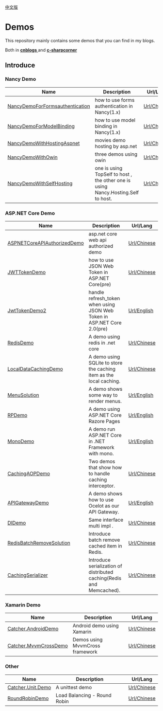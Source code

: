 [中文版](./README-zh.md)

# Demos

This repository mainly contains some demos that you can find in my blogs. 

Both in [**cnblogs** ](https://www.cnblogs.com/catcher1994)  and [**c-sharpcorner**](http://www.c-sharpcorner.com/members/catcher-wong)   

## Introduce

### Nancy Demo

| Name | Description | Url/Lang  |
|--------- |------------- |---------|
| [NancyDemoForFormsauthentication](https://github.com/catcherwong/Demos/tree/master/src/NancyDemoForFormsauthentication) |  how to use forms authentication in Nancy(1.x) |[Url/Chinese](http://www.cnblogs.com/catcher1994/p/5195387.html)
| [NancyDemoForModelBinding](https://github.com/catcherwong/Demos/tree/master/src/NancyDemoForModelBinding) |  how to use model binding in Nancy(1.x) |[Url/Chinese](http://www.cnblogs.com/catcher1994/p/5181663.html)
| [NancyDemoWithHostingAspnet](https://github.com/catcherwong/Demos/tree/master/src/NancyDemoWithHostingAspnet) |  movies demo hosting by asp.net  |[Url/Chinese](http://www.cnblogs.com/catcher1994/p/5145173.html)
| [NancyDemoWithOwin](https://github.com/catcherwong/Demos/tree/master/src/NancyDemoWithOwin) |  three demos using owin   |[Url/Chinese](http://www.cnblogs.com/catcher1994/p/5154913.html)
| [NancyDemoWithSelfHosting](https://github.com/catcherwong/Demos/tree/master/src/NancyDemoWithSelfHosting) |  one is using TopSelf to host , the other one is using Nancy.Hosting.Self to host.  |[Url/Chinese](http://www.cnblogs.com/catcher1994/p/5155082.html)
    
### ASP.NET Core Demo

| Name | Description | Url/Lang  |
|--------- |------------- |---------|
| [ASPNETCoreAPIAuthorizedDemo](https://github.com/catcherwong/Demos/tree/master/src/ASPNETCoreAPIAuthorizedDemo) |  asp.net core web api authorized demo |[Url/Chinese](http://www.cnblogs.com/catcher1994/p/6021046.html)
| [JWTTokenDemo](https://github.com/catcherwong/Demos/tree/master/src/JWTTokenDemo) |  how to use JSON Web Token in ASP.NET Core(pre) |[Url/Chinese](http://www.cnblogs.com/catcher1994/p/6057484.html)
| [JwtTokenDemo2](https://github.com/catcherwong/Demos/tree/master/src/JwtTokenDemo2) | handle refresh_token when using JSON Web Token in ASP.NET Core 2.0(pre)     |[Url/English](http://www.c-sharpcorner.com/article/handle-refresh-token-using-asp-net-core-2-0-and-json-web-token/)
| [RedisDemo](https://github.com/catcherwong/Demos/tree/master/src/RedisDemo) |  A demo using redis in .net core   |[Url/Chinese](http://www.cnblogs.com/catcher1994/p/5934931.html)
| [LocalDataCachingDemo](https://github.com/catcherwong/Demos/tree/master/src/LocalDataCachingDemo) |  A demo using SQLite to store the caching item as the local caching.  |[Url/Chinese](http://www.cnblogs.com/catcher1994/p/7635133.html)
| [MenuSolution](https://github.com/catcherwong/Demos/tree/master/src/MenuSolutions) |  A demo shows some way to render menus.  |[Url/English](http://www.c-sharpcorner.com/article/solutions-for-menu-in-asp-net-core/)
| [RPDemo](https://github.com/catcherwong/Demos/tree/master/src/RPDemo) |  A demo using ASP.NET Core Razore Pages  |[Url/English](http://www.c-sharpcorner.com/article/building-a-simple-web-app-using-razor-pages/)
| [MonoDemo](https://github.com/catcherwong/Demos/tree/master/src/MonoDemo) |  A demo run ASP.NET Core in .NET Framework with mono.    |[Url/English](http://www.c-sharpcorner.com/article/running-asp-net-core-2-0-via-mono/)
| [CachingAOPDemo](https://github.com/catcherwong/Demos/tree/master/src/CachingAOPDemo) |  Two demos that show how to handle caching interceptor. |[Url/Chinese](http://www.cnblogs.com/catcher1994/p/7788890.html)
| [APIGatewayDemo](https://github.com/catcherwong/Demos/tree/master/src/APIGatewayDemo) |  A demo shows how to use Ocelot as our API Gateway. |[Url/English](http://www.c-sharpcorner.com/article/building-api-gateway-using-ocelot-in-asp-net-core/)      
| [DIDemo](https://github.com/catcherwong/Demos/tree/master/src/DIDemo) |  Same interface multi impl . |[Url/Chinese](http://www.cnblogs.com/catcher1994/p/handle-multi-implementations-with-same-interface-in-dotnet-core.html)  
| [RedisBatchRemoveSolution](https://github.com/catcherwong/Demos/tree/master/src/RedisBatchRemoveSolution) |  Introduce batch remove cached item in Redis. |[Url/Chinese](http://www.cnblogs.com/catcher1994/p/8469366.html)  
| [CachingSerializer](https://github.com/catcherwong/Demos/tree/master/src/CachingSerializer) |  Introduce serialization of distributed caching(Redis and Memcached). |[Url/Chinese](https://www.cnblogs.com/catcher1994/p/8543711.html)  


### Xamarin Demo

| Name | Description | Url/Lang  |
|--------- |------------- |---------|
| [Catcher.AndroidDemo](https://github.com/catcherwong/Demos/tree/master/src/Catcher.AndroidDemo) |  Android demo using Xamarin |[Url/Chinese](http://www.cnblogs.com/catcher1994/category/819314.html)
| [Catcher.MvvmCrossDemo](https://github.com/catcherwong/Demos/tree/master/src/Catcher.MvvmCrossDemo) |  Demos using MvvmCross framework |[Url/Chinese](http://www.cnblogs.com/catcher1994/category/819314.html)

### Other

| Name | Description | Url/Lang  |
|--------- |------------- |---------|
| [Catcher.Unit.Demo](https://github.com/catcherwong/Demos/tree/master/src/Catcher.Unit.Demo) |  A unittest demo|[Url/Chinese](http://www.cnblogs.com/catcher1994/p/5498530.html)
| [RoundRobinDemo](https://github.com/catcherwong/Demos/tree/master/src/RoundRobinDemo) |  Load Balancing - Round Robin |[Url/Chinese](http://www.cnblogs.com/catcher1994/p/simple_roundrobin.html)

    
